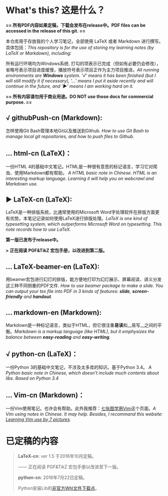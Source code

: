 # What's this? 这是什么？

**== 所有PDF内容如果定稿，下载会发布在release中。PDF files can be accessed in the release of this git.  ==**

本仓库用于存放我的个人学习笔记，全部使用 LaTeX 或者 Markdown 进行撰写。具体包括：*This repository is for the use of storing my learning notes (by LaTeX or Markdown), including:*

所有运行环境均为Windows系统. 打勾的项表示已完成（但如有必要仍会修改），省略号表示项目进度缓慢，播放符号表示项目正作为主力项目推进。*All running environments are __Windows__ system. '√' means it has been finished (but I will still modify it if necessary), '…' means I put it aside recently and will continue in the future, and '▶' means I am working hard on it.*

**== 所有内容请勿用于商业用途。DO NOT use those docs for commercial purpose. ==**

## √ githubPush-cn (Markdown):

怎样使用Git Bash管理本地Git以及推送到Github. *How to use Git Bash to manage local git repositories, and how to push files to Github.* 

## … html-cn (LaTeX)：

一份HTML 4的基础中文笔记。HTML是一种很有意思的标记语言，学习它对爬虫、使用Markdown都有帮助。 *A HTML basic note in Chinese. HTML is an interesting markup language. Learning it will help you on webcrawl and Markdown use.*

## ▶ LaTeX-cn (LaTeX):

LaTeX是一种排版系统，比通常使用的Microsoft Word字处理软件在排版方面更有优势。本笔记记录如何使用LaTeX进行排版处理。*LaTeX is one kind of typesetting system, which outperforms Microsoft Word on typesetting. This note records how to use LaTeX.*

__第一版已发布于release中。__

**> 正在阅读 PGF&TikZ 宏包手册，以改进到第二版。**

## … LaTeX-beamer-en (LaTeX):

用beamer宏包进行幻灯的排版，能方便地打印为幻灯展示、屏幕阅读、讲义分发这三种不同侧重的PDF文件. *How to use beamer package to make a slide. You can output your tex file into PDF in 3 kinds of features: __slide__, __screen-friendly__ and __handout__.*

## … markdown-en (Markdown):

Markdown是一种标记语言，类似于HTML，但它很注重**易读**和__易写__之间的平衡。*Markdown is a markup language (like HTML), but it emphysizes the balance between __easy-reading__ and __easy-writing__.*

## √ python-cn (LaTeX)：

一份Python 3的基础中文笔记，不涉及太多库的知识。基于Python 3.4。 *A Python basic note in Chinese, which doesn't include much contents about libs. Based on Python 3.4*

## … Vim-cn (Markdown)：

一份Vim使用笔记。也许会有帮助。此外我推荐：[七张图学用Vim](http://www.viemu.com/a_vi_vim_graphical_cheat_sheet_tutorial.html)这个页面。*A Vim using notes in Chinese. It may help. Besides, I recommand this website: [Learning Vim use by 7 pictures](http://www.viemu.com/a_vi_vim_graphical_cheat_sheet_tutorial.html).*


# 已定稿的内容

> **LaTeX-cn**: ver 1.5 于2016年10月定稿。
>
> —— 正在阅读 PGF&TikZ 宏包手册以改进至下一版。
>
> **python-cn**: 2016年7月22日定稿。
> 
> Python安装Lib的[非官方Whl文件下载点](http://www.lfd.uci.edu/~gohlke/pythonlibs)。
